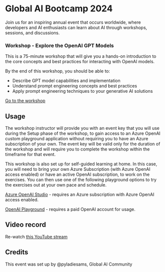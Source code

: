 # Global AI Bootcamp 2024

Join us for an inspiring annual event that occurs worldwide, where developers and AI enthusiasts can learn about AI through workshops, sessions, and discussions.

### Workshop - Explore the OpenAI GPT Models
This is a 75-minute workshop that will give you a hands-on introduction to the core concepts and best practices for interacting with OpenAI models.

By the end of this workshop, you should be able to:

* Describe GPT model capabilities and implementation
* Understand prompt engineering concepts and best practices
* Apply prompt engineering techniques to your generative AI solutions

[Go to the workshop](https://workshop.globalai.community/)

## Usage
The workshop instructor will provide you with an event key that you will use during the Setup phase of the workshop, to gain access to an Azure OpenAI custom playground application without requiring you to have an Azure subscription of your own. The event key will be valid only for the duration of the workshop and will require you to complete the workshop within the timeframe for that event.

This workshop is also set up for self-guided learning at home. In this case, you will need to bring your own Azure Subscription (with Azure OpenAI access enabled) or have an active OpenAI subscription, to work on the exercises. You can then use one of the following playground options to try the exercises out at your own pace and schedule.

[Azure OpenAI Studio](https://oai.azure.com/portal) - requires an Azure subscription with Azure OpenAI access enabled.

[OpenAI Playground](https://platform.openai.com/playground) - requires a paid OpenAI account for usage.

## Video record
Re-watch [this YouTube stream](https://www.youtube.com/live/USgN3_9xMss)

## Credits
This event was set up by @pyladiesams, Global AI Community
